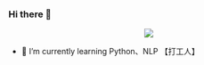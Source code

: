 ### Hi there 👋


<p align="center"> 
  <img src="https://profile-counter.glitch.me/425776024/count.svg" />
</p>

- 🌱 I’m currently learning Python、NLP 【打工人】
